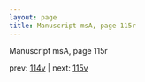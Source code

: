 ```yaml
---
layout: page
title: Manuscript msA, page 115r
---
```


Manuscript msA, page 115r

prev:  [114v](../114v) | next:  [115v](../115v)